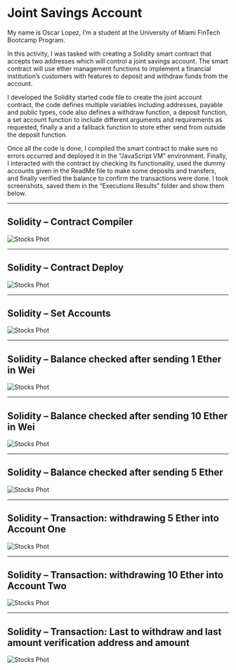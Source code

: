 # Joint Savings Account

My name is Oscar Lopez, I’m a student at the University of Miami FinTech Bootcamp Program.

In this activity, I was tasked with creating a Solidity smart contract that accepts two addresses which will control a joint savings account. The smart contract will use ether management functions to implement a financial institution’s customers with features to deposit and withdraw funds from the account.

I developed the Solidity started code file to create the joint account contract, the code defines multiple variables including addresses, payable and public types, code also defines a withdraw function, a deposit function, a set account function to include different arguments and requirements as requested, finally a and a fallback function to store ether send from outside the deposit function.

Once all the code is done, I compiled the smart contract to make sure no errors occurred and deployed it in the “JavaScript VM” environment. Finally, I interacted with the contract by checking its functionality, used the dummy accounts given in the ReadMe file to make some deposits and transfers, and finally verified the balance to confirm the transactions were done. I took screenshots, saved them in the “Executions Results” folder and show them below.


-----------------------------------------------------------------------------------------------------------------------------------------------------------

## Solidity – Contract Compiler
![Stocks Phot](https://github.com/Maurolp15/Unit_20_Joint_Savings_Account/blob/main/Execution_Results/Screenshot_1.png?raw=true)


-----------------------------------------------------------------------------------------------------------------------------------------------------------

## Solidity – Contract Deploy
![Stocks Phot](https://github.com/Maurolp15/Unit_20_Joint_Savings_Account/blob/main/Execution_Results/Screenshot_2.png?raw=true)


-----------------------------------------------------------------------------------------------------------------------------------------------------------

## Solidity – Set Accounts
![Stocks Phot](https://github.com/Maurolp15/Unit_20_Joint_Savings_Account/blob/main/Execution_Results/Screenshot_3.png?raw=true)


-----------------------------------------------------------------------------------------------------------------------------------------------------------

## Solidity – Balance checked after sending 1 Ether in Wei
![Stocks Phot](https://github.com/Maurolp15/Unit_20_Joint_Savings_Account/blob/main/Execution_Results/Screenshot_4.png?raw=true)


-----------------------------------------------------------------------------------------------------------------------------------------------------------

## Solidity – Balance checked after sending 10 Ether in Wei
![Stocks Phot](https://github.com/Maurolp15/Unit_20_Joint_Savings_Account/blob/main/Execution_Results/Screenshot_5.png?raw=true)


-----------------------------------------------------------------------------------------------------------------------------------------------------------

## Solidity – Balance checked after sending 5 Ether
![Stocks Phot](https://github.com/Maurolp15/Unit_20_Joint_Savings_Account/blob/main/Execution_Results/Screenshot_6.png?raw=true)


-----------------------------------------------------------------------------------------------------------------------------------------------------------

## Solidity – Transaction: withdrawing 5 Ether into Account One
![Stocks Phot](https://github.com/Maurolp15/Unit_20_Joint_Savings_Account/blob/main/Execution_Results/Screenshot_7.png?raw=true)


-----------------------------------------------------------------------------------------------------------------------------------------------------------

## Solidity – Transaction: withdrawing 10 Ether into Account Two
![Stocks Phot](https://github.com/Maurolp15/Unit_20_Joint_Savings_Account/blob/main/Execution_Results/Screenshot_8.png?raw=true)


-----------------------------------------------------------------------------------------------------------------------------------------------------------

## Solidity – Transaction: Last to withdraw and last amount verification address and amount
![Stocks Phot](https://github.com/Maurolp15/Unit_20_Joint_Savings_Account/blob/main/Execution_Results/Screenshot_9.png?raw=true)

